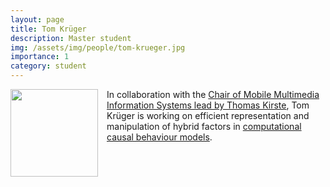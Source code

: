 ```yaml
---
layout: page
title: Tom Krüger
description: Master student
img: /assets/img/people/tom-krueger.jpg
importance: 1
category: student
---
```


<img src="{{ page.img }}" style="float: left; width: 10em; padding-right: 1em; padding-bottom: 1em"/>

In collaboration with the [Chair of Mobile Multimedia Information Systems lead by Thomas Kirste](https://www.mmis.informatik.uni-rostock.de/), Tom Krüger is working on efficient representation and manipulation of hybrid factors in [computational causal behaviour models](https://www.mmis.informatik.uni-rostock.de/research/tools-and-methods/computational-causal-behaviour-models-ccbm/).
